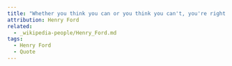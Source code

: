 ```yaml
---
title: "Whether you think you can or you think you can't, you're right."
attribution: Henry Ford
related:
  - _wikipedia-people/Henry_Ford.md
tags:
  - Henry Ford
  - Quote
---
```

